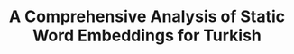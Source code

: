---
title: "A Comprehensive Analysis of Static Word Embeddings for Turkish"
collection: publications
excerpt: 'Word embeddings are word representations that are used in natural language processing (NLP) applications. There are basically two types of word embedding models which are non-contextual (static) models and contextual models. While the former one generates a single embedding for a word independent of the context, the latter one generates a different embedding for a word in different contexts. There are plenty of works that compare contextual and non-contextual embedding models within their respective groups in different languages. However, the number of studies that compare the models in these two groups with each other is very few and there is no such study in Turkish. This process necessitates converting contextual embeddings into static embeddings. In this paper, we compare and evaluate the performance of several contextual and non-contextual models in both intrinsic and extrinsic evaluation settings for Turkish. We make a fine-grained comparison by analyzing the syntactic and semantic capabilities of the models separately. The results of the analyses provide insights about the suitability of different embedding models in different types of NLP tasks. We also build a Turkish word embedding repository comprising the embedding models used in this work, which may serve as a valuable resource for researchers and practitioners in the field of Turkish NLP. We make the word embeddings, scripts, and evaluation datasets publicly available.'
submitted: 'Expert Systems with Applications (Under Review)'
paperurl: 'https://papers.ssrn.com/sol3/papers.cfm?abstract_id=4615519'
---
